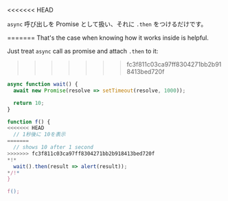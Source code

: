 
<<<<<<< HEAD

`async` 呼び出しを Promise として扱い、それに `.then` をつけるだけです。

=======
That's the case when knowing how it works inside is helpful.

Just treat `async` call as promise and attach `.then` to it:
>>>>>>> fc3f811c03ca97ff8304271bb2b918413bed720f
```js run
async function wait() {
  await new Promise(resolve => setTimeout(resolve, 1000));

  return 10;
}

function f() {
<<<<<<< HEAD
  // 1秒後に 10を表示
=======
  // shows 10 after 1 second
>>>>>>> fc3f811c03ca97ff8304271bb2b918413bed720f
*!*
  wait().then(result => alert(result));
*/!*
}

f();
```
